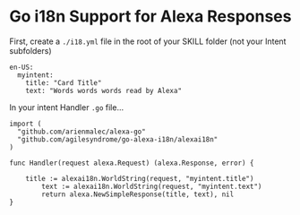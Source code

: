 # Go i18n Support for Alexa Responses

First, create a `./i18.yml` file in the root of your SKILL folder (not your Intent subfolders)


```
en-US:
  myintent:
    title: "Card Title"
    text: "Words words words read by Alexa"
```


In your intent Handler `.go` file...
```
import (
  "github.com/arienmalec/alexa-go"
  "github.com/agilesyndrome/go-alexa-i18n/alexai18n"
)

func Handler(request alexa.Request) (alexa.Response, error) {

	title := alexai18n.WorldString(request, "myintent.title")
        text := alexai18n.WorldString(request, "myintent.text")
        return alexa.NewSimpleResponse(title, text), nil
}

```
